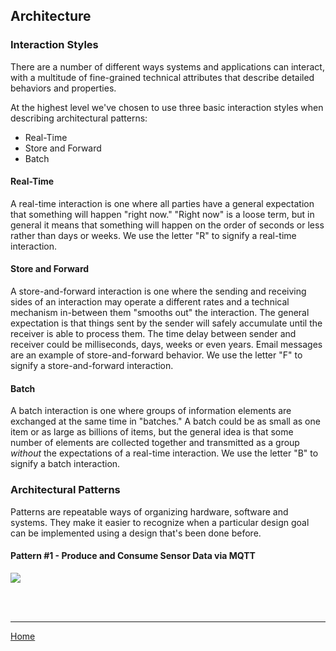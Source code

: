 ## Architecture

### Interaction Styles

There are a number of different ways systems and applications can interact, with a multitude of fine-grained technical attributes that describe detailed behaviors and properties.

At the highest level we've chosen to use three basic interaction styles when describing architectural patterns:

* Real-Time
* Store and Forward
* Batch

#### Real-Time

A real-time interaction is one where all parties have a general expectation that something will happen "right now." "Right now" is a loose term, but in general it means that something will happen on the order of seconds or less rather than days or weeks. We use the letter "R" to signify a real-time interaction.

#### Store and Forward

A store-and-forward interaction is one where the sending and receiving sides of an interaction may operate a different rates and a technical mechanism in-between them "smooths out" the interaction. The general expectation is that things sent by the sender will safely accumulate until the receiver is able to process them. The time delay between sender and receiver could be milliseconds, days, weeks or even years. Email messages are an example of store-and-forward behavior. We use the letter "F" to signify a store-and-forward interaction.

#### Batch

A batch interaction is one where groups of information elements are exchanged at the same time in "batches." A batch could be as small as one item or as large as billions of items, but the general idea is that some number of elements are collected together and transmitted as a group *without* the expectations of a real-time interaction. We use the letter "B" to signify a batch interaction.

### Architectural Patterns

Patterns are repeatable ways of organizing hardware, software and systems. They make it easier to recognize when a particular design goal can be implemented using a design that's been done before.

#### Pattern #1 - Produce and Consume Sensor Data via MQTT

![](https://replicablesmartcities.github.io/pattern1.svg)

<br>
<br>

---
[Home](https://replicablesmartcities.github.io)
